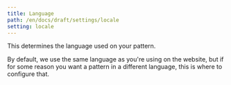 ```yaml
---
title: Language
path: /en/docs/draft/settings/locale
setting: locale
---
```


This determines the language used on your pattern.

By default, we use the same language as you're using on the website, but if for
some reason you want a pattern in a different language, this is where to configure that.
